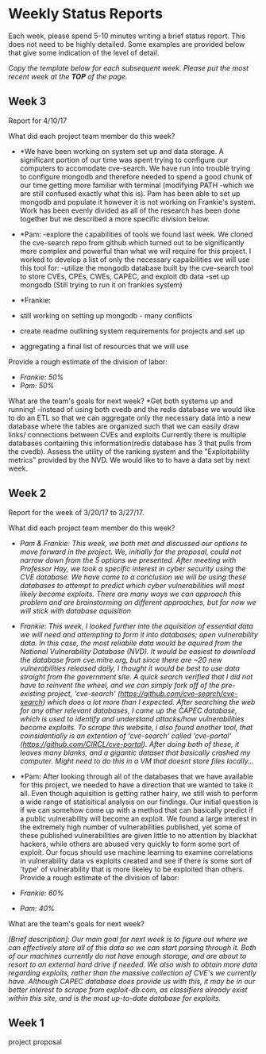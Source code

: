 # Weekly Status Reports

Each week, please spend 5-10 minutes writing a brief status report.  This does not need to be highly detailed. Some examples are provided below that give some indication of the level of detail.

*Copy the template below for each subsequent week.  Please put the most recent week at the **TOP** of the page.*

## Week 3
Report for 4/10/17

What did each project team member do this week?

- *We have been working on system set up and data storage. A significant portion of our time was spent trying to configure our computers to accomodate cve-search. We have run into trouble trying to configure mongodb and therefore needed to spend a good chunk of our time getting more familiar with terminal (modifying PATH -which we are still confused exactly what this is). Pam has been able to set up mongodb and populate it however it is not working on Frankie's system. Work has been evenly divided as all of the research has been done together but we described a more specific division below. 

- *Pam:
-explore the capabilities of tools we found last week. We cloned the cve-search repo from github which turned out to be significantly more complex and powerful than what we will require for this project. I worked to develop a list of only the necessary capaibilities we will use this tool for:
  -utilize the mongodb database built by the cve-search tool to store CVEs, CPEs, CWEs, CAPEC, and exploit db data 
  -set up mongodb (Still trying to run it on frankies system)


- *Frankie:
- still working on setting up mongodb - many conflicts
- create readme outlining system requirements for projects and set up
- aggregating a final list of resources that we will use

Provide a rough estimate of the division of labor:

- *Frankie: 50%*
- *Pam: 50%*


What are the team's goals for next week?
*Get both systems up and running! 
  -instead of using both cvedb and the redis database we would like to do an ETL so that we can aggregate only the necessary data into a new database where the tables are organized such that we can easily draw links/ connections between CVEs and exploits
  Currently there is multiple databases containing this information(redis database has 3 that pulls from the cvedb). 
  Assess the utility of the ranking system and the "Exploitability metrics" provided by the NVD. We would like to to have a data set by next week.
  
  
## Week 2

Report for the week of 3/20/17 to 3/27/17.

What did each project team member do this week?

- *Pam & Frankie: This week, we both met and discussed our options to move forward in the project. We, initially for the proposal, could not narrow down from the 5 options we presented. After meeting with Professor Hay, we took a specific interest in cyber security using the CVE database. We have come to a conclusion we will be using these databases to attempt to predict which cyber vulnerabilities will most likely become exploits. There are many ways we can approach this problem and are brainstorming on different approaches, but for now we will stick with database aquisition*

- *Frankie: This week, I looked further into the aquisition of essential data we will need and attempting to form it into databases; open vulnerability data. In this case, the most reliabile data would be aquired from the National Vulnerability Database (NVD). It would be easiest to download the database from cve.mitre.org, but since there are ~20 new vulnerabilities released daily, I thought it would be best to use data straight from the government site. A quick search verified that I did not have to reinvent the wheel, and we can simply fork off of the pre-existing project, 'cve-search' (https://github.com/cve-search/cve-search) which does a lot more than I expected. After searching the web for any other relevant databases, I came up the CAPEC database, which is used to identify and understand attacks/how vulnerabilities become exploits. To scrape this website, i also found another tool, that coinsidentially is an extention of 'cve-search' called 'cve-portal' (https://github.com/CIRCL/cve-portal). After doing both of these, it leaves many blanks, and a gigantic dataset that basically crashed my computer. Might need to do this in a VM that doesnt store files locally...*

- *Pam: After looking through all of the databases that we have available for this project, we needed to have a direction that we wanted to take it all. Even though aquisition is getting rather hairy, we still wish to perform a wide range of statisitical analysis on our findings. Our initial question is if we can somehow come up with a method that can basically predict if a public vulnerability will become an exploit. We found a large interest in the extremely high number of vulnerabilities published, yet some of these published vulnerabilities are given little to no attention by blackhat hackers, while others are abused very quickly to form some sort of exploit. Our focus should use machine learning to examine correlations in vulnerability data vs exploits created and see if there is some sort of 'type' of vulnerability that is more likeley to be exploited than others. 
Provide a rough estimate of the division of labor:

- *Frankie: 60%*
- *Pam: 40%*

What are the team's goals for next week?

*[Brief description]: Our main goal for next week is to figure out where we can effectively store all of this data so we can start parsing through it. Both of our machines currently do not have enough storage, and are about to resort to an external hard drive if needed. We also wish to obtain more data regarding exploits, rather than the massive collection of CVE's we currently have. Although CAPEC database does provide us with this, it may be in our better interest to scrape from exploit-db.com, as classifiers already exist within this site, and is the most up-to-date database for exploits.*


## Week 1

project proposal




